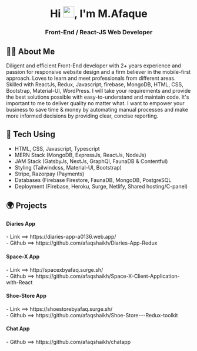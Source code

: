 <h1 align="center">Hi <img src="https://raw.githubusercontent.com/MartinHeinz/MartinHeinz/master/wave.gif" width="30px">, I'm M.Afaque</h1>
<h3 align="center">Front-End / React-JS  Web Developer</h3>


## 🙋‍♂️ About Me

Diligent and efficient Front-End developer with 2+ years experience and passion for responsive website design and a firm believer in the mobile-first approach. Loves to learn and meet professionals from different areas. Skilled with ReactJs, Redux, Javascript, firebase, MongoDB, HTML, CSS, Bootstrap, Material-UI, WordPress.
I will take your requirements and provide the best solutions possible with easy-to-understand and maintain code. It's important to me to deliver quality no matter what. I want to empower your business to save time & money by automating manual processes and make more informed decisions by providing clear, concise reporting.

## 🚀 Tech Using

- HTML, CSS, Javascript, Typescript
- MERN Stack (MongoDB, ExpressJs, ReactJs, NodeJs)
- JAM Stack (GatsbyJs, NextJs, GraphQl, FaunaDB & Contentful)
- Styling (Tailwindcss, Material-UI, Bootstrap)
- Stripe, Razorpay (Payments)
- Databases (Firebase Firestore, FaunaDB, MongoDB, PostgreSQL
- Deployment (Firebase, Heroku, Surge, Netlify, Shared hosting/C-panel)

## :earth_africa: Projects

<h4>Diaries App</h4>
- Link ==> https://diaries-app-a0136.web.app/ <br/>
- Github ==> https://github.com/afaqshaikh/Diaries-App-Redux

<h4>Space-X App</h4>
- Link ==> http://spacexbyafaq.surge.sh/ <br/>
- Github ==> https://github.com/afaqshaikh/Space-X-Client-Application-with-React

<h4>Shoe-Store App</h4>
- Link ==> https://shoestorebyafaq.surge.sh/ <br/>
- Github ==> https://github.com/afaqshaikh/Shoe-Store---Redux-toolkit

<h4>Chat App</h4>
- Github ==> https://github.com/afaqshaikh/chatapp

